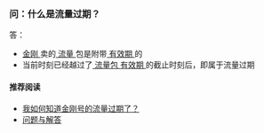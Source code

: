 ### 问：什么是流量过期？
答：

- [ 金刚 ](https://a2zitpro.github.io/web/金刚公司)卖的[ 流量 ](https://a2zitpro.github.io/web/流量)包是附带[ 有效期 ](https://a2zitpro.github.io/web/流量包有效期)的
- 当前时刻已经越过了[ 流量包 ](https://a2zitpro.github.io/web/流量包) [ 有效期 ](https://a2zitpro.github.io/web/流量包有效期)的截止时刻后，即属于流量过期

#### 推荐阅读
- [我如何知道金刚号的流量过期了？](https://a2zitpro.github.io/web/流量过期的识别)
- [问题与解答](https://a2zitpro.github.io/web/列表-问题与解答)
